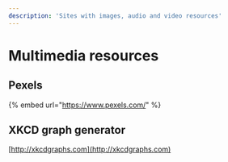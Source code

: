```yaml
---
description: 'Sites with images, audio and video resources'
---
```


# Multimedia resources

## Pexels

{% embed url="https://www.pexels.com/" %}

## XKCD graph generator

[http://xkcdgraphs.com](http://xkcdgraphs.com)

